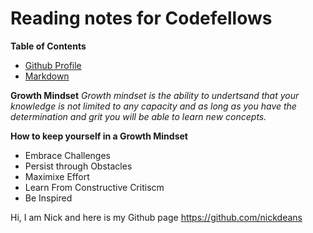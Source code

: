 # Reading notes for Codefellows

**Table of Contents**
* [Github Profile](https://github.com/nickdeans)
* [Markdown](markdown.md)

**Growth Mindset**
*Growth mindset is the ability to undertsand that your knowledge is not limited to any capacity and as long as you have the determination and grit you will be able to learn new concepts.*

**How to keep yourself in a Growth Mindset**

* Embrace Challenges
* Persist through Obstacles 
* Maximixe Effort 
* Learn From Constructive Critiscm
* Be Inspired 

Hi, I am Nick and here is my Github page https://github.com/nickdeans
